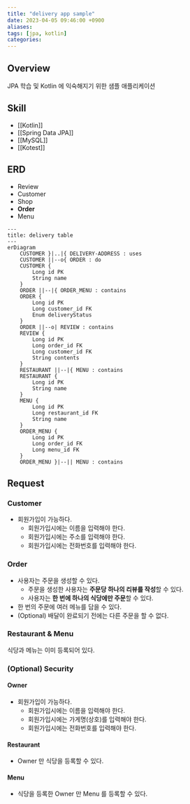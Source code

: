 ```yaml
---
title: "delivery app sample"
date: 2023-04-05 09:46:00 +0900
aliases: 
tags: [jpa, kotlin]
categories: 
---
```


## Overview

JPA 학습 및 Kotlin 에 익숙해지기 위한 샘플 애플리케이션

## Skill

- [[Kotlin]]
- [[Spring Data JPA]]
- [[MySQL]]
- [[Kotest]]

## ERD

- Review
- Customer
- Shop
- **Order**
- Menu

```mermaid
---
title: delivery table
---
erDiagram
    CUSTOMER }|..|{ DELIVERY-ADDRESS : uses
    CUSTOMER ||--o{ ORDER : do
    CUSTOMER {
        Long id PK
        String name
    }
    ORDER ||--|{ ORDER_MENU : contains
    ORDER {
        Long id PK
        Long customer_id FK
        Enum deliveryStatus
    }
    ORDER ||--o| REVIEW : contains
    REVIEW {
        Long id PK
        Long order_id FK
        Long customer_id FK
        String contents
    }
    RESTAURANT ||--|{ MENU : contains
    RESTAURANT {
        Long id PK
        String name
    }
    MENU {
        Long id PK
        Long restaurant_id FK
        String name
    }
    ORDER_MENU {
        Long id PK
        Long order_id FK
        Long menu_id FK
    }
    ORDER_MENU }|--|| MENU : contains
```

## Request

### Customer

- 회원가입이 가능하다.
    - 회원가입시에는 이름을 입력해야 한다.
    - 회원가입시에는 주소를 입력해야 한다.
    - 회원가입시에는 전화번호를 입력해야 한다.

### Order

- 사용자는 주문을 생성할 수 있다.
    - 주문을 생성한 사용자는 **주문당 하나의 리뷰를 작성**할 수 있다.
    - 사용자는 **한 번에 하나의 식당에만 주문**할 수 있다.
- 한 번의 주문에 여러 메뉴를 담을 수 있다.
- (Optional) 배달이 완료되기 전에는 다른 주문을 할 수 없다.

### Restaurant & Menu

식당과 메뉴는 이미 등록되어 있다.

### (Optional) Security

#### Owner

- 회원가입이 가능하다.
    - 회원가입시에는 이름을 입력해야 한다.
    - 회원가입시에는 가게명(상호)를 입력해야 한다.
    - 회원가입시에는 전화번호를 입력해야 한다.

#### Restaurant

- Owner 만 식당을 등록할 수 있다.

#### Menu

- 식당을 등록한 Owner 만 Menu 를 등록할 수 있다.